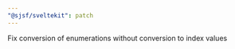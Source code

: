 ```yaml
---
"@sjsf/sveltekit": patch
---
```


Fix conversion of enumerations without conversion to index values
